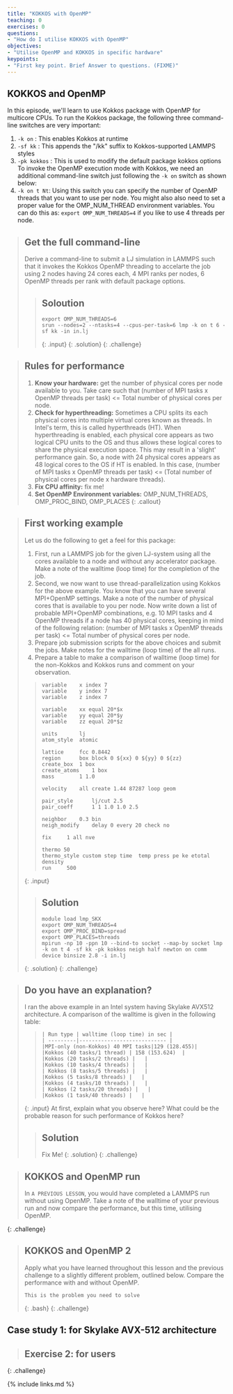 ```yaml
---
title: "KOKKOS with OpenMP"
teaching: 0
exercises: 0
questions:
- "How do I utilise KOKKOS with OpenMP"
objectives:
- "Utilise OpenMP and KOKKOS in specific hardware"
keypoints:
- "First key point. Brief Answer to questions. (FIXME)"
---
```


## KOKKOS and OpenMP
In this episode, we'll learn to use Kokkos package with OpenMP for multicore CPUs. To run the Kokkos package, the following three command-line switches are very important:
  1. ```-k on``` : This enables Kokkos at runtime
  2. ```-sf kk``` : This appends the "/kk" suffix to Kokkos-supported LAMMPS styles
  3. ```-pk kokkos``` : This is used to modify the default package kokkos options
 To invoke the OpenMP execution mode with Kokkos, we need an additional command-line switch just following the ```-k on``` switch as shown below:
  4. ```-k on t Nt```: Using this switch you can specify the number of OpenMP threads that you want to use per node. You might also also need to set a proper value for the OMP_NUM_THREAD environment variables. You can do this as: ```export OMP_NUM_THREADS=4``` if you like to use 4 threads per node. 
  
> ## Get the full command-line
>
> Derive a command-line to submit a LJ simulation in LAMMPS such that it invokes the Kokkos OpenMP threading to accelarte the job using 2 nodes having 24 cores each, 4 MPI ranks per nodes, 6 OpenMP threads per rank with default package options.
> > ## Soloution
> > ~~~
> > export OMP_NUM_THREADS=6
> > srun --nodes=2 --ntasks=4 --cpus-per-task=6 lmp -k on t 6 -sf kk -in in.lj 
> > ~~~
> > {: .input}
> {: .solution}
{: .challenge}

> ## Rules for performance
> 
> 1. **Know your hardware:** get the number of physical cores per node available to you. Take care such that (number of MPI tasks x OpenMP threads per task) <= Total number of physical cores per node.
> 2. **Check for hyperthreading:** Sometimes a CPU splits its each physical cores into multiple virtual cores known as threads. In Intel's term, this is called hyperthreads (HT). When hyperthreading is enabled, each physical core appears as two logical CPU units to the OS and thus allows these logical cores to share the physical execution space. This may result in a 'slight' performance gain. So, a node with 24 physical cores appears as 48 logical cores to the OS if HT is enabled. In this case, (number of MPI tasks x OpenMP threads per task) <= (Total number of physical cores per node x hardware threads).
> 3. **Fix CPU affinity:** fix me!
> 4. **Set OpenMP Environment variables:** OMP_NUM_THREADS, OMP_PROC_BIND, OMP_PLACES
{: .callout}

> ## First working example
>
> Let us do the following to get a feel for this package:
> 1. First, run a LAMMPS job for the given LJ-system using all the cores available to a node and without any accelerator package. Make a note of the walltime (loop time) for the completion of the job.
> 2. Second, we now want to use thread-parallelization using Kokkos for the above example. You know that you can have several MPI+OpenMP settings. Make a note of the number of physical cores that is available to you per node. Now write down a list of probable MPI+OpenMP combinations, e.g. 10 MPI tasks and 4 OpenMP threads if a node has 40 physical cores, keeping in mind of the following relation: (number of MPI tasks x OpenMP threads per task) <= Total number of physical cores per node.
> 3. Prepare job submission scripts for the above choices and submit the jobs. Make notes for the walltime (loop time) of the all runs.
> 4. Prepare a table to make a comparison of walltime (loop time) for the non-Kokkos and Kokkos runs and comment on your observation.
> > ~~~
> > variable	x index 7 
> > variable	y index 7
> > variable	z index 7
> >
> > variable	xx equal 20*$x
> > variable	yy equal 20*$y
> > variable	zz equal 20*$z
> >
> > units		lj
> > atom_style	atomic
> >
> > lattice		fcc 0.8442
> > region		box block 0 ${xx} 0 ${yy} 0 ${zz}
> > create_box	1 box
> > create_atoms	1 box
> > mass		1 1.0
> >
> > velocity	all create 1.44 87287 loop geom
> >
> > pair_style      lj/cut 2.5
> > pair_coeff      1 1 1.0 1.0 2.5
> >
> > neighbor	0.3 bin
> > neigh_modify	delay 0 every 20 check no
> >
> > fix		1 all nve
> >
> > thermo 50
> > thermo_style custom step time  temp press pe ke etotal density
> > run		500
> > ~~~
> {: .input}
> > ## Solution
> > ~~~
> > module load lmp_SKX
> > export OMP_NUM_THREADS=4
> > export OMP_PROC_BIND=spread
> > export OMP_PLACES=threads
> > mpirun -np 10 -ppn 10 --bind-to socket --map-by socket lmp -k on t 4 -sf kk -pk kokkos neigh half newton on comm device binsize 2.8 -i in.lj
> > ~~~
> {: .solution}
{: .challenge}

> ## Do you have an explanation?
>
> I ran the above example in an Intel system having Skylake AVX512 architecture. A comparison of the walltime is given in the following table:
> > ~~~
> > | Run type | walltime (loop time) in sec |
> > | ---------|---------------------------- |
> > |MPI-only (non-Kokkos) 40 MPI tasks|129 (128.455)|
> > |Kokkos (40 tasks/1 thread) | 158 (153.624)  |
> > |Kokkos (20 tasks/2 threads) |   |
> > |Kokkos (10 tasks/4 threads) |   |
> > | Kokkos (8 tasks/5 threads) |   |
> > |Kokkos (5 tasks/8 threads) |   |
> > |Kokkos (4 tasks/10 threads) |   |
> > | Kokkos (2 tasks/20 threads) |   |
> > |Kokkos (1 task/40 threads) |   |
> > ~~~
> {: .input}
> At first, explain what you observe here? What could be the probable reason for such performance of Kokkos here?
> > ## Solution
> > Fix Me!
> {: .solution}
{: .challenge}

> ## KOKKOS and OpenMP run
>
> In `A PREVIOUS LESSON`, you would have completed a LAMMPS run without using OpenMP. Take a note of the walltime of your previous run and now compare the performance, but this time, utilising OpenMP.
>
{: .challenge}

> ## KOKKOS and OpenMP 2
> 
> Apply what you have learned throughout this lesson and the previous challenge to a slightly different problem, outlined below. Compare the performance with and without OpenMP.
> 
> ```
> This is the problem you need to solve
> ```
> {: .bash}
{: .challenge}

## Case study 1: for Skylake AVX-512 architecture

> ##  Exercise 2: for users
> 
{: .challenge}


{% include links.md %}
